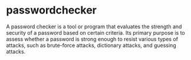 # passwordchecker
A password checker is a tool or program that evaluates the strength and security of a password based on certain criteria. Its primary purpose is to assess whether a password is strong enough to resist various types of attacks, such as brute-force attacks, dictionary attacks, and guessing attacks.
